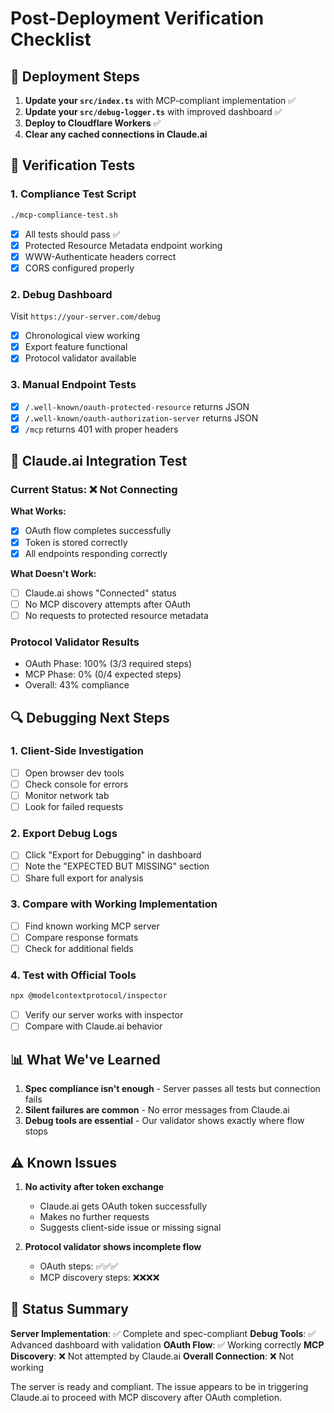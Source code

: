 # Post-Deployment Verification Checklist

## 🚀 Deployment Steps

1. **Update your `src/index.ts`** with MCP-compliant implementation ✅
2. **Update your `src/debug-logger.ts`** with improved dashboard ✅
3. **Deploy to Cloudflare Workers** ✅
4. **Clear any cached connections in Claude.ai**

## 🧪 Verification Tests

### 1. Compliance Test Script
```bash
./mcp-compliance-test.sh
```
- [x] All tests should pass ✅
- [x] Protected Resource Metadata endpoint working
- [x] WWW-Authenticate headers correct
- [x] CORS configured properly

### 2. Debug Dashboard
Visit `https://your-server.com/debug`
- [x] Chronological view working
- [x] Export feature functional
- [x] Protocol validator available

### 3. Manual Endpoint Tests
- [x] `/.well-known/oauth-protected-resource` returns JSON
- [x] `/.well-known/oauth-authorization-server` returns JSON
- [x] `/mcp` returns 401 with proper headers

## 🔌 Claude.ai Integration Test

### Current Status: ❌ Not Connecting

**What Works:**
- [x] OAuth flow completes successfully
- [x] Token is stored correctly
- [x] All endpoints responding correctly

**What Doesn't Work:**
- [ ] Claude.ai shows "Connected" status
- [ ] No MCP discovery attempts after OAuth
- [ ] No requests to protected resource metadata

### Protocol Validator Results
- OAuth Phase: 100% (3/3 required steps)
- MCP Phase: 0% (0/4 expected steps)
- Overall: 43% compliance

## 🔍 Debugging Next Steps

### 1. Client-Side Investigation
- [ ] Open browser dev tools
- [ ] Check console for errors
- [ ] Monitor network tab
- [ ] Look for failed requests

### 2. Export Debug Logs
- [ ] Click "Export for Debugging" in dashboard
- [ ] Note the "EXPECTED BUT MISSING" section
- [ ] Share full export for analysis

### 3. Compare with Working Implementation
- [ ] Find known working MCP server
- [ ] Compare response formats
- [ ] Check for additional fields

### 4. Test with Official Tools
```bash
npx @modelcontextprotocol/inspector
```
- [ ] Verify our server works with inspector
- [ ] Compare with Claude.ai behavior

## 📊 What We've Learned

1. **Spec compliance isn't enough** - Server passes all tests but connection fails
2. **Silent failures are common** - No error messages from Claude.ai
3. **Debug tools are essential** - Our validator shows exactly where flow stops

## ⚠️ Known Issues

1. **No activity after token exchange**
   - Claude.ai gets OAuth token successfully
   - Makes no further requests
   - Suggests client-side issue or missing signal

2. **Protocol validator shows incomplete flow**
   - OAuth steps: ✅✅✅
   - MCP discovery steps: ❌❌❌❌

## 📝 Status Summary

**Server Implementation**: ✅ Complete and spec-compliant
**Debug Tools**: ✅ Advanced dashboard with validation
**OAuth Flow**: ✅ Working correctly
**MCP Discovery**: ❌ Not attempted by Claude.ai
**Overall Connection**: ❌ Not working

The server is ready and compliant. The issue appears to be in triggering Claude.ai to proceed with MCP discovery after OAuth completion.